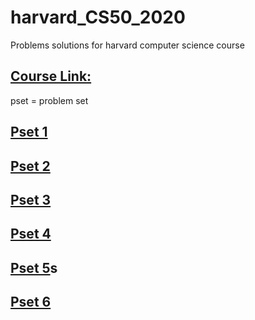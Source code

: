# harvard_CS50_2020
Problems solutions for harvard  computer science course

## [Course Link:](https://cs50.harvard.edu/x/2020/)

pset = problem set

## [Pset 1](https://cs50.harvard.edu/x/2020/psets/1/)

## [Pset 2](https://cs50.harvard.edu/x/2020/psets/2/)

## [Pset 3](https://cs50.harvard.edu/x/2020/psets/3/)

## [Pset 4](https://cs50.harvard.edu/x/2020/psets/4/)

## [Pset 5](https://cs50.harvard.edu/x/2020/psets/5/)s

## [Pset 6](https://cs50.harvard.edu/x/2020/psets/6/)
